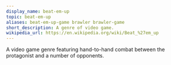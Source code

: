 ```yaml
---
display_name: beat-em-up
topic: beat-em-up
aliases: beat-em-up-game brawler brawler-game
short_description: A genre of video game.
wikipedia_url: https://en.wikipedia.org/wiki/Beat_%27em_up
---
```

A video game genre featuring hand-to-hand combat between the protagonist and a number of opponents. 